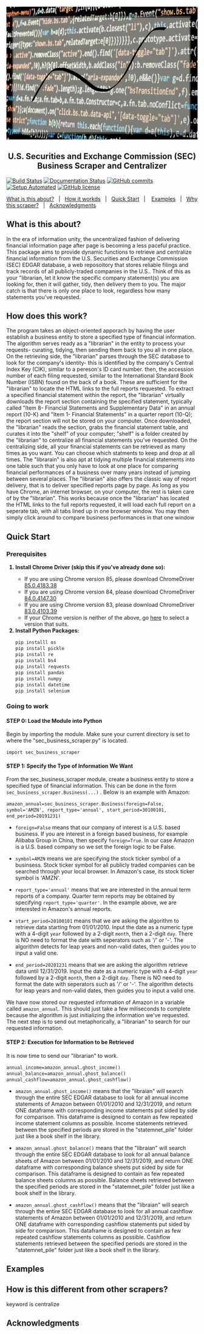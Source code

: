 
<p align="center">
  <a href="" rel="noopener"></a>
  <img src="images/banner.png" alt='Book Value' width='750' height='350' >
</p>
  
<h2  align='center' > U.S. Securities and Exchange Commission (SEC) Business Scraper and Centralizer</h2>


[![Build Status](https://img.shields.io/badge/build-passing-black.svg)](https://github.com/lykjohn/SEC-Business-Scraper.git)
[![Documentation Status](https://img.shields.io/badge/documentation-passing-green.svg)](https://github.com/lykjohn/SEC-Business-Scraper.git)
[![GitHub commits](https://img.shields.io/badge/last%20commit-today-yellow.svg)](https://github.com/lykjohn/SEC-Business-Scraper/commit/master)
[![Setup Automated](https://img.shields.io/badge/setup-automated-blue?logo=gitpod)](https://gitpod.io/from-referrer/)
[![GitHub license](https://img.shields.io/badge/license-MIT-red.svg)](https://github.com/lykjohn/SEC-Business-Scraper/blob/master/LICENSE)


[What is this about?](#about)&nbsp;&nbsp;&nbsp;|&nbsp;&nbsp;&nbsp;[How it workds](#how_it_works)&nbsp;&nbsp;&nbsp;|&nbsp;&nbsp;&nbsp;[Quick Start](#quick_start)&nbsp;&nbsp;&nbsp;|&nbsp;&nbsp;&nbsp; [Examples](#examples)&nbsp;&nbsp;&nbsp;|&nbsp;&nbsp;&nbsp;[Why this scraper?](#difference)&nbsp;&nbsp;&nbsp;|&nbsp;&nbsp;&nbsp;[Acknowledgments](#acknowledgement)&nbsp;&nbsp;&nbsp;

## What is this about? <a name = "about"></a>

  In the era of information unity, the uncentralized fashion of delivering financial information page after page is becoming a less paceful practice. This package aims to provide dynamic functions to retrieve and centralize financial information from the U.S. Securities and Exchange Commission (SEC) EDGAR database, a web reposoitory that stores reliable filings and track records of all publicly-traded companies in the U.S.. Think of this as your "librarian, let it know the specific company statement(s) you are looking for, then it will gather, tidy, then delivery them to you. The major catch is that there is only one place to look, regardless how many statements you've requested.



## How does this work? <a name = "how_it_works"></a>

  The program takes an object-oriented apporach by having the user establish a business entity to store a specified type of financial information. The algorithm serves ready as a "librarian" in the entity to process your requests- curating, tidying, then sending them back to you all in one place. On the retrieving side, the "librarian" parses through the SEC database to look for the company's identity- this is identified by the company's Central Index Key (CIK), similar to a pereson's ID card number. then, the accession number of each filing requested, similar to the International Standard Book Number (ISBN) found on the back of a book. These are sufficient for the "librarian" to locate the HTML links to the full reports requested. To extract a specified financial statement within the report, the "librarian" virtually downloads the report section containing the specified statement, typically called "Item 8- Financial Statements and Supplementary Data" in an annual report (10-K) and "Item 1- Financial Statements" in a quarter report (10-Q); the report section will not be stored on your computer. Once downloaded, the "librarian" reads the section, grabs the financial statement table, and curates it into the "shelf" of your computer; "shelf" is a folder created by the "librarian" to centralize all financial statements you've requested. On the centralizing side, all your financial statements can be retrieved as many times as you want. You can choose which statments to keep and drop at all times. The "librarain" is also apt at tidying multiple financial statements into one table such that you only have to look at one place for comparing financial performances of a business over many years instead of jumping between several places. 
  The "librarian" also offers the classic way of report delivery, that is to deliver specified reports page by page. As long as you have Chrome, an internet browser, on your computer, the rest is taken care of by the "librarian". This works because once the "librarian" has located the HTML links to the full reports requested, it will load each full report on a seperate tab, with all tabs lined up in one browser window. You may then simply click around to compare business performances in that one window 
   



## Quick Start <a name = "quick_start"></a>
### Prerequisites

<ol> 
 <strong><li> Install Chrome Driver (skip this if you've already done so):</li></strong>
    <ul>
      <li>If you are using Chrome version 85, please download ChromeDriver <a href="https://chromedriver.storage.googleapis.com/index.html?path=85.0.4183.38/"> 85.0.4183.38 </a> </li>
      <li>If you are using Chrome version 84, please download ChromeDriver <a href="https://chromedriver.storage.googleapis.com/index.html?path=84.0.4147.30/">84.0.4147.30 </a> </li>
      <li>If you are using Chrome version 83, please download ChromeDriver <a href="https://chromedriver.storage.googleapis.com/index.html?path=83.0.4103.39/">83.0.4103.39 </a> </li>
      <li>If your Chrome version is neither of the above, go <a href="https://chromedriver.chromium.org/downloads"> here</a> to select a version that suits.</li>
    </ul>
 <strong> <li> Install Python Packages:</li></strong>
  
```
pip installl os
pip install pickle
pip install re
pip install bs4
pip install requests
pip install pandas
pip install numpy
pip install datetime 
pip install selenium
```
</ol> 


### Going to work

#### STEP 0: Load the Module into Python
Begin by importing the module. Make sure your current directory is set to where the "sec_business_scraper.py" is located. 

```
import sec_business_scraper
```

#### STEP 1: Specify the Type of Information We Want
From the sec_business_scraper module, create a business entity to store a specified type of financial information. This can be done in the form `sec_business_scraper.Business(...)` . Below is an example with Amazon: 

```
amazon_annual=sec_business_scraper.Business(foreign=False, symbol='AMZN', report_type='annual', start_period=30100101, end_period=20191231)
```
<ul>
  
  <li>  

  `foreign=False` means that our company of interest is a U.S. based business. If you are interest in a foreign based business, for example Alibaba Group in China, then specify `foreign=True`. In our case Amazon is a U.S. based company so we set the foreign logic to be False.
  
  </li>
  
  <li>
  
`symbol=AMZN` means we are specifying the stock ticker symbol of a businsess. Stock ticker symbol for all publicly traded companies can be searched through your local browser. In Amazon's case, its stock ticker symbol is 'AMZN'. 
  </li>
  
  <li>
  
`report_type='annual'` means that we are interested in the annual term reports of a company. Quarter term reports may be obtained by specifying `report_type='quarter'`. In the example above, we are interested in Amazon's annual reports.
  
  </li>
  
  <li>

`start_period=20100101` means that we are asking the algorithm to retrieve data starting from 01/01/2010. Input the date as a numeric type with a 4-digit `year` followed by a 2-digit `month`, then a 2-digit `day`. There is NO need to format the date with seperators such as '/' or '-'. The algorithm detects for leap years and non-valid dates, then guides you to input a valid one.
  
  </li>
  
  <li>

`end_period=20201231` means that we are asking the algorithm retrieve data until 12/31/2019. Input the date as a numeric type with a 4-digit `year` followed by a 2-digit `month`, then a 2-digit `day`. There is NO need to format the date with seperators such as '/' or '-'. The algorithm detects for leap years and non-valid dates, then guides you to input a valid one.
  
  </li>
  
</ul>

We have now stored our requested information of Amazon in a variable called `amazon_annual`. This should just take a few miliseconds to complete because the algorithm is just initializing the information we've requested. The next step is to send out metaphorically, a "librarian" to search for our requested information.

#### STEP 2: Execution for Information to be Retrieved 
It is now time to send our "librarian" to work. 

```
annual_income=amazon_annual.ghost_income()
annual_balance=amazon_annual.ghost_balance()
annual_cashflow=amazon_annual.ghost_cashflow()
```
<ul>
  <li>

`amazon_annual.ghost_income()` means that the "libraian" will search through the entire SEC EDGAR database to look for all annual income statements of Amazon between 01/01/2010 and 12/31/2019, and return ONE dataframe with corresponding income statements put sided by side for comparison. This dataframe is designed to contain as few repeated income statement columns as possible. Income statements retrieved between the specified periods are stored in the "statemnet_pile" folder just like a book shelf in the library.
  </li>
  
  <li>

`amazon_annual.ghost_balance()` means that the "libraian" will search through the entire SEC EDGAR database to look for all annual balance sheets of Amazon between 01/01/2010 and 12/31/2019, and return ONE dataframe with corresponding balance sheets put sided by side for comparison. This dataframe is designed to contain as few repeated balance sheets columns as possible. Balance sheets retrieved between the specified periods are stored in the "statemnet_pile" folder just like a book shelf in the library.
  </li>
  
  <li>

`amazon_annual.ghost_cashflow()` means that the "libraian" will search through the entire SEC EDGAR database to look for all annual cashflow statements of Amazon between 01/01/2010 and 12/31/2019, and return ONE dataframe with corresponding cashflow statements put sided by side for comparison. This dataframe is designed to contain as few repeated cashflow statements columns as possible. Cashflow statements retrieved between the specified periods are stored in the "statemnet_pile" folder just like a book shelf in the library.
  </li>
  
</ul>


## Examples <a name = "examples"></a>




## How is this different from other scrapers? <a name = "difference"></a>
keyword is centralize



## Acknowledgments <a name = "acknowledge"></a>


  
